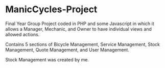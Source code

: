 # ManicCycles-Project

Final Year Group Project coded in PHP and some Javascript in which it allows a Manager, Mechanic, and Owner to have individual views and allowed actions.

Contains 5 sections of Bicycle Management, Service Management, Stock Management, Quote Management, and User Management.

Stock Management was created by me.
